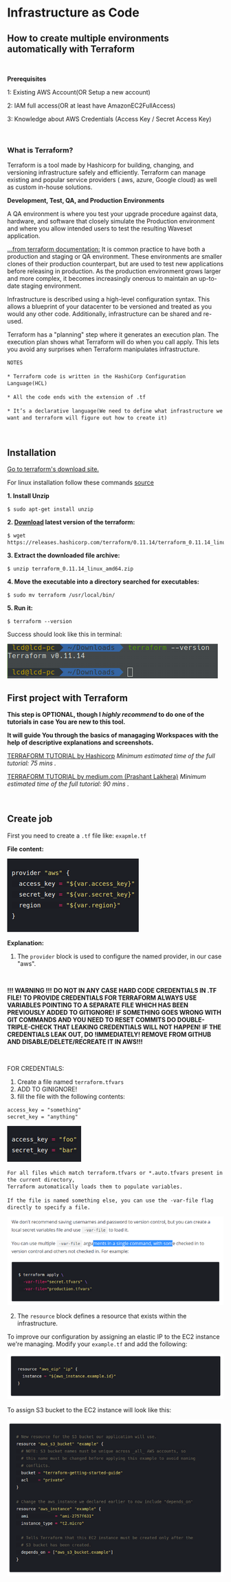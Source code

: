 # Infrastructure as Code

## How to create multiple environments automatically with Terraform

<br>

**Prerequisites**

1: Existing AWS Account(OR Setup a new account)

2: IAM full access(OR at least have AmazonEC2FullAccess)

3: Knowledge about AWS Credentials (Access Key / Secret Access Key)

<br>

### What is Terraform?

Terraform is a tool made by Hashicorp for building, changing, and versioning infrastructure safely and efficiently. Terraform can manage existing and popular service providers ( aws, azure, Google cloud) as well as custom in-house solutions.

**Development, Test, QA, and Production Environments**

A QA environment is where you test your upgrade procedure against data, hardware, and software that closely simulate the Production environment and where you allow intended users to test the resulting Waveset application.

[...from terraform documentation:](https://www.terraform.io/intro/use-cases.html)
It is common practice to have both a production and staging or QA environment. These environments are smaller clones of their production counterpart, but are used to test new applications before releasing in production. As the production environment grows larger and more complex, it becomes increasingly onerous to maintain an up-to-date staging environment.

Infrastructure is described using a high-level configuration syntax. This allows a blueprint of your datacenter to be versioned and treated as you would any other code. Additionally, infrastructure can be shared and re-used.

Terraform has a "planning" step where it generates an execution plan. The execution plan shows what Terraform will do when you call apply. This lets you avoid any surprises when Terraform manipulates infrastructure.

```
NOTES

* Terraform code is written in the HashiCorp Configuration Language(HCL)

* All the code ends with the extension of .tf

* It’s a declarative language(We need to define what infrastructure we want and terraform will figure out how to create it)
```

<br>

## Installation

[Go to terraform's download site.](https://www.terraform.io/downloads.html)

For linux installation follow these commands [source](https://askubuntu.com/questions/983351/how-to-install-terraform-in-ubuntu)

 **1. Install Unzip**

```
$ sudo apt-get install unzip

```

 **2. [Download](https://www.terraform.io/downloads.html) latest version of the terraform:**

```
$ wget https://releases.hashicorp.com/terraform/0.11.14/terraform_0.11.14_linux_amd64.zip

```

 **3. Extract the downloaded file archive:**

```
$ unzip terraform_0.11.14_linux_amd64.zip
```

 **4. Move the executable into a directory searched for executables:**

```
$ sudo mv terraform /usr/local/bin/
```

 **5. Run it:**

```
$ terraform --version 
```

Success should look like this in terminal:

<img src="assets/terraform-install.png">


<br>

## First project with Terraform 

**This step is OPTIONAL, though I _highly recommend_ to do one of the tutorials in case You are new to this tool.**

**It will guide You through the basics of managaging Workspaces with the help of descriptive explanations and screenshots.**

[TERRAFORM TUTORIAL by Hashicorp](https://learn.hashicorp.com/terraform/getting-started/install)
*Minimum estimated time of the full tutorial: 75 mins .*

[TERRAFORM TUTORIAL by medium.com (Prashant Lakhera)](https://medium.com/@devopslearning/introduction-to-terraform-part-1-30bca7efa436)
*Minimum estimated time of the full tutorial: 90 mins .*

<br>

## Create job

First you need to create a `.tf` file like: `exapmle.tf`

**File content:**

<img src="assets/terraform_tf.png">

<br>

**Explanation:**

 1. The `provider` block is used to configure the named provider, in our case "aws". 
 
 <br>

**!!! WARNING !!!**
**DO NOT IN ANY CASE HARD CODE CREDENTIALS IN .TF FILE!**
**TO PROVIDE CREDENTIALS FOR TERRAFORM ALWAYS USE VARIABLES POINTING TO A SEPARATE FILE WHICH HAS BEEN PREVIOUSLY ADDED TO GITIGNORE!**
**IF SOMETHING GOES WRONG WITH GIT COMMANDS AND YOU NEED TO RESET COMMITS DO DOUBLE-TRIPLE-CHECK THAT LEAKING CREDENTIALS WILL NOT HAPPEN!**
**IF THE CREDENTIALS LEAK OUT, DO !IMMEDIATELY! REMOVE FROM GITHUB AND DISABLE/DELETE/RECREATE IT IN AWS!!!**

<br>

FOR CREDENTIALS:

 1. Create a file named `terraform.tfvars`
 2. ADD TO GINIGNORE!
 3. fill the file with the following contents:

```
access_key = "something"
secret_key = "anything"
```

<img src="assets/terraform-cred-tfvars.png">

```
For all files which match terraform.tfvars or *.auto.tfvars present in the current directory,
Terraform automatically loads them to populate variables. 

If the file is named something else, you can use the -var-file flag directly to specify a file.
```

<img src="assets/terraform-cred-tfvars-file.png">

<br>

 2. The `resource` block defines a resource that exists within the infrastructure. 

To improve our configuration by assigning an elastic IP to the EC2 instance we're managing.
Modify your `example.tf` and add the following:

<img src="assets/terraform-resource-block-eip.png">

<br>

To assign S3 bucket to the EC2 instance will look like this:

<img src="assets/terraform-recource-s3.png">


